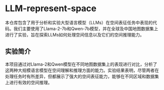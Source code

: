 # LLM-represent-space

本仓库包含了用于分析和实验大型语言模型（LLMs）在空间表征任务中表现的代码。我们主要使用了Llama-2-7b和Qwen-7b模型，并在全球及中国地图数据集上进行了实验，旨在探索LLMs如何处理空间信息以及它们的空间推理能力。

## 实验简介

本项目通过对Llama-2和Qwen模型在不同地图数据集上的表现进行对比，分析了这两种大规模语言模型在空间理解和推理方面的能力。实验结果表明，尽管两者在处理任务时有所差异，但都展示了强大的空间表征能力，能够在不同区域和数据集上进行有效的空间推理。


